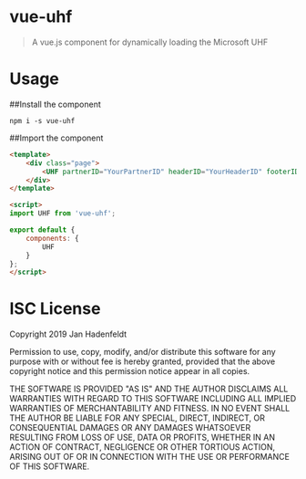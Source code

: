 # vue-uhf
> A vue.js component for dynamically loading the Microsoft UHF

# Usage
##Install the component

``npm i -s vue-uhf``

##Import the component

```html
<template>
    <div class="page">
        <UHF partnerID="YourPartnerID" headerID="YourHeaderID" footerID="YourFooterID" :cookieCompliance="true" />
    </div>
</template>

<script>
import UHF from 'vue-uhf';

export default {
    components: {
        UHF
    }
};
</script>
```

# ISC License
Copyright 2019 Jan Hadenfeldt

Permission to use, copy, modify, and/or distribute this software for any purpose with or without fee is hereby granted, provided that the above copyright notice and this permission notice appear in all copies.

THE SOFTWARE IS PROVIDED "AS IS" AND THE AUTHOR DISCLAIMS ALL WARRANTIES WITH REGARD TO THIS SOFTWARE INCLUDING ALL IMPLIED WARRANTIES OF MERCHANTABILITY AND FITNESS. IN NO EVENT SHALL THE AUTHOR BE LIABLE FOR ANY SPECIAL, DIRECT, INDIRECT, OR CONSEQUENTIAL DAMAGES OR ANY DAMAGES WHATSOEVER RESULTING FROM LOSS OF USE, DATA OR PROFITS, WHETHER IN AN ACTION OF CONTRACT, NEGLIGENCE OR OTHER TORTIOUS ACTION, ARISING OUT OF OR IN CONNECTION WITH THE USE OR PERFORMANCE OF THIS SOFTWARE.